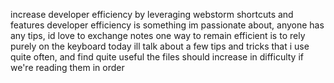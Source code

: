 increase developer efficiency by leveraging webstorm shortcuts and features
developer efficiency is something im passionate about, anyone has any tips, id love to exchange notes
one way to remain efficient is to rely purely on the keyboard
today ill talk about a few tips and tricks that i use quite often, and find quite useful
the files should increase in difficulty if we're reading them in order
